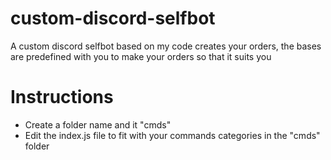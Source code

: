 # custom-discord-selfbot
A custom discord selfbot based on my code creates your orders, the bases are predefined with you to make your orders so that it suits you

# Instructions
- Create a folder name and it "cmds"
- Edit the index.js file to fit with your commands categories in the "cmds" folder
